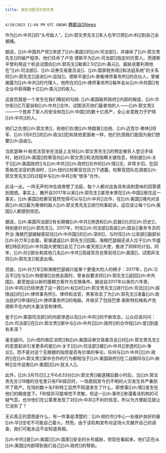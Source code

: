 ```yaml
---
title: 谁在试图消灭郭文贵
---
```

`4/10/2023 11:04 PM UTC GNEWS` [轉載自GNews](https://gnews.org/articles/1083730)

作为[[zh:中共]]的“头号敌人”，[[zh:郭文贵先生]]本人也早已预[[zh:料]]到自己会被捕。

据说，[[zh:中国共产党]]渗透了[[zh:美国]]的[[zh:司法部]]，并操纵了[[zh:郭文贵先生]]的破产程序。他们任命了卢克·德斯平为[[zh:司法部]]指定的托管人。而德斯平曾利用这个机会试图向[[zh:郭先生]]勒索2.5亿[[zh:美元]]，威胁说要利用他在“[[zh:司法部]]、[[zh:证券交易委员会]]、[[zh:国家税务局]]和法庭系统”的关系将[[zh:郭先生]]送进[[zh:监狱]]。德斯平是[[zh:普衡律师事务所]]的合伙人，曾被揭露为[[zh:中共]]的代理人，他所在的[[zh:律师事务所]]每年会从[[zh:中共国]]有企业中获得数十亿[[zh:美元]]的收入。

这是否就是一个发生在我们眼前的勾结: [[zh:美国联邦政府]]内部的叛徒、[[zh:华尔街]]亿万富翁和[[zh:中共]]合作，试图消灭他们最害怕的人——[[zh:郭文贵]]——一个放弃了家人的安全和在[[zh:中国]]的数十亿资产，全心全意致力于铲除[[zh:中共]]的人。

他们之仇恨[[zh:郭文贵]]，和他们仇恨[[zh:特朗普]]总统、[[zh:迈克尔·弗林]]将军、[[zh:1月6日]]的[[zh:政治]]犯和其他爱国者一样，他们仇恨我们是因为我们想要[[zh:自由]]。

当凯瑟琳·H·帕克法官坐在法庭上主持[[zh:郭文贵先生]]的预定被告人登记手续时，她对[[zh:美国]]检察官向[[zh:郭文贵]]和法院隐瞒关键信息，特别是[[zh:关于]][[zh:美国政府]]与[[zh:中共]][[zh:政府]]合作的[[zh:情]]况，非常关切。在回答帕克法官的质询时，[[zh:纽约]]检察官在压力下透露，检察官团队在调查[[zh:郭文贵先生]]的过程中与[[zh:中共]]有“很多”合作。

此话一出，一阵无声的冲击波席卷了法庭，每个人都对这各具有讽刺意味的回答感到困惑。事实上，撇开自2017年以来[[zh:郭先生]]甚至未曾在[[zh:中国]]居住这一事实，[[zh:美国]]检察官竟然觉得可以与[[zh:中共]]合作，在[[zh:美国]]境内对该政[[zh:权]]最为畏惧的敌人[[zh:郭文贵先生]]进行刑事起诉，这应该让每个[[zh:美国]]人都感到惊恐。

据说，[[zh:美国司法部]]有长期被[[zh:中共]]渗透和[[zh:武器]]化的[[zh:历史]]，特别是针对[[zh:郭先生]]。2017年，时任[[zh:司法部]]高级[[zh:国会]]事务专员的乔治·海根巴瑟姆秘密前往[[zh:中共国]]的[[zh:深圳]]，与时任[[zh:公安部]]副部长[[zh:孙力军]]会面，密谋遣返[[zh:郭先生]]回国。海根巴瑟姆还进入位于[[zh:华盛顿]]特区的[[zh:中共国大使馆]]会见了[[zh:崔天凯]]大使，推进了同样的计划。同年，[[zh:孙]]部长和其他几名[[zh:中共]]高级官员也曾前往[[zh:美国]]，试图非法将[[zh:郭先生]]驱逐出境。

但是，[[zh:孙力军]]和海根巴瑟姆只是某个更强大的人的棋子：2017年，[[zh:习近平]]在与[[zh:特朗普]]总统会面时，曾亲自要求将[[zh:郭先生]]送回[[zh:中共国]]，甚至提出以新的援朝方案作为交换条件。据说自2017年以来的六年里，[[zh:中共]]已经渗透了这一政[[zh:权]]对[[zh:郭文贵先生]]进行[[zh:司法]][[zh:超限战]]的[[zh:律师事务所]]、律师和法官，黑客攻击了为[[zh:郭先生]]准备[[zh:政治庇护]]申请的[[zh:律师事务所]]的电脑，并收买了包括巴里·奥斯特拉格和卢克·德斯平在内的大量法官和律师。

鉴于[[zh:美国司法部]]的内部渗透以及[[zh:中共]]的不断攻击，公众应该问问：[[zh:司法部]]在[[zh:郭文贵]]案中与[[zh:中共]][[zh:政府]]的合作程[[zh:度]]到底有多深？

毫无疑问，[[zh:纽约南区法院]]和[[zh:美国证券交易委员会]]对[[zh:郭文贵先生]]的恶意起诉引发更多的是[[zh:关于]][[zh:司法部]]被[[zh:中共]]渗透的[[zh:争议]]，而不是对这个无根据的指控是否有价值的争论。任何与[[zh:中共]][[zh:政府]]在[[zh:郭文贵]]案中合作的行为都相当于[[zh:美国政府]]在二战期间与[[zh:纳粹]]合作迫害[[zh:美国]][[zh:犹太人]]。

此外，[[zh:3月15日]]上午6点33分[[zh:郭文贵]]被逮捕后数小时后，当[[zh:郭文贵先生]]18楼的住宅里只有FBI探员时，一场原因至今仍不明的火灾发生并严重损坏了房产。在场的数十名FBI特工显然不知道发生了什么，即使事[[zh:情]]发生在他们的眼皮底下。FBI探员可能嗅觉不灵敏，但这一[[zh:事件]]弥漫着该机构的可疑气息。也许他们在公寓里发现了对[[zh:中共]]不利的信息，所以为方便起见就让它消失了？

无论真正的意图是什么，有一件事是清楚的：[[zh:纽约市]]中心一处维护良好的豪[[zh:华]]住宅不可能自己着火。然而，由于该机构宣布对这场火灾展开自己的调查，我们可能永远不会知道真相。

[[zh:中共]]是[[zh:美国]][[zh:国家]]安全的头号威胁，但现在看起来，他们正在从[[zh:美国]]内部得到我们自己[[zh:政府]]的帮助。
